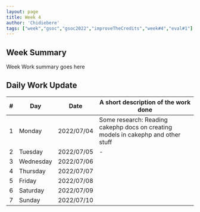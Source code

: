 ```yaml
---
layout: page
title: Week 4
author: 'Chidiebere'
tags: ["week","gsoc","gsoc2022","improveTheCredits","week#4","eval#1"]
---
```


## Week Summary

Week Work summary goes here 

## Daily Work Update

|\#|Day|Date|A short description of the work done|  
|---	|---	|---	|---	|  
|1   	| Monday 	|   2022/07/04	|   Some research: Reading cakephp docs on creating models in cakephp and other stuff |  
|2   	| Tuesday  	|   2022/07/05	|	- |  
|3   	| Wednesday |  2022/07/06 	|  |  
|4   	| Thursday  |   2022/07/07	|  |  
|5   	| Friday  	|   2022/07/08	|  |  
|6   	| Saturday  |  2022/07/09	|  |  
|7   	| Sunday  	|   2022/07/10	|  |  
